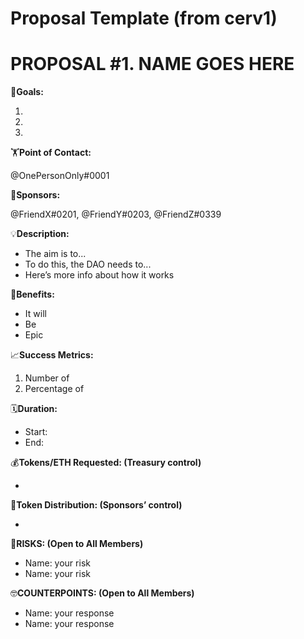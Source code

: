 # Proposal Template (from cerv1)

# PROPOSAL #1. NAME GOES HERE

🎯**Goals:**

1. 
2. 
3. 

🏋️**Point of Contact:**

@OnePersonOnly#0001

👥**Sponsors:**

@FriendX#0201, @FriendY#0203, @FriendZ#0339

💡**Description:**

- The aim is to...
- To do this, the DAO needs to...
- Here’s more info about how it works

💚**Benefits:**

- It will
- Be
- Epic

📈**Success Metrics:**

1. Number of 
2. Percentage of 

🗓️**Duration:**

- Start:
- End:

💰**Tokens/ETH Requested: (Treasury control)**

- 

💸**Token Distribution: (Sponsors’ control)**

- 

🤨**RISKS: (Open to All Members)**

- Name: your risk
- Name: your risk

🤓**COUNTERPOINTS: (Open to All Members)**

- Name: your response
- Name: your response